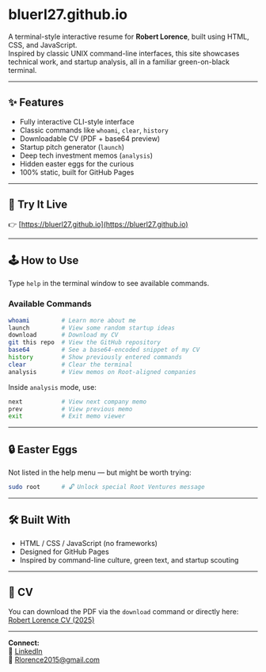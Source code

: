 # bluerl27.github.io

A terminal-style interactive resume for **Robert Lorence**, built using HTML, CSS, and JavaScript.  
Inspired by classic UNIX command-line interfaces, this site showcases technical work, and startup analysis, all in a familiar green-on-black terminal.

---

## ✨ Features

- Fully interactive CLI-style interface  
- Classic commands like `whoami`, `clear`, `history`  
- Downloadable CV (PDF + base64 preview)  
- Startup pitch generator (`launch`)  
- Deep tech investment memos (`analysis`)  
- Hidden easter eggs for the curious  
- 100% static, built for GitHub Pages  

---

## 🔗 Try It Live

👉 [https://bluerl27.github.io](https://bluerl27.github.io)

---

## 🕹️ How to Use

Type `help` in the terminal window to see available commands.

### Available Commands

```bash
whoami         # Learn more about me
launch         # View some random startup ideas
download       # Download my CV
git this repo  # View the GitHub repository
base64         # See a base64-encoded snippet of my CV
history        # Show previously entered commands
clear          # Clear the terminal
analysis       # View memos on Root-aligned companies
```

Inside `analysis` mode, use:

```bash
next           # View next company memo
prev           # View previous memo
exit           # Exit memo viewer
```

---

## 🔒 Easter Eggs

Not listed in the help menu — but might be worth trying:

```bash
sudo root      # 🔓 Unlock special Root Ventures message
```

---

## 🛠 Built With

- HTML / CSS / JavaScript (no frameworks)  
- Designed for GitHub Pages  
- Inspired by command-line culture, green text, and startup scouting

---

## 📄 CV

You can download the PDF via the `download` command or directly here:  
[Robert Lorence CV (2025)](https://bluerl27.github.io/cv/Robert_Lorence_CV_2025.pdf)

---

**Connect:**  
🔗 [LinkedIn](https://www.linkedin.com/in/robert-lorence-83502818a)  
📧 Rlorence2015@gmail.com
